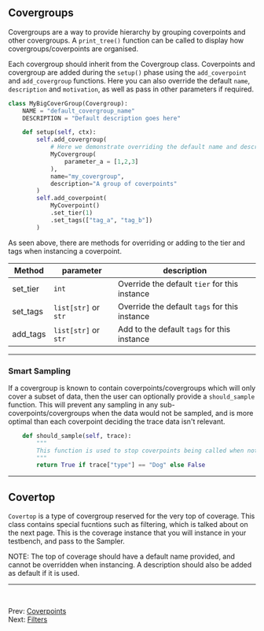 <!--
  ~ SPDX-License-Identifier: MIT
  ~ Copyright (c) 2023-2024 Vypercore. All Rights Reserved
  -->

## Covergroups

Covergroups are a way to provide hierarchy by grouping coverpoints and other covergroups. A `print_tree()` function can be called to display how covergroups/coverpoints are organised.

Each covergroup should inherit from the Covergroup class. Coverpoints and covergroup are added during the `setup()` phase using the `add_coverpoint` and `add_covergroup` functions. Here you can also override the default `name`, `description` and `motivation`, as well as pass in other parameters if required.

``` Python
class MyBigCoverGroup(Covergroup):
    NAME = "default_covergroup_name"
    DESCRIPTION = "Default description goes here"

    def setup(self, ctx):
        self.add_covergroup(
            # Here we demonstrate overriding the default name and description of a covergroup
            MyCovergroup(
                parameter_a = [1,2,3]
            ),
            name="my_covergroup",
            description="A group of coverpoints"
        )
        self.add_coverpoint(
            MyCoverpoint()
            .set_tier(1)
            .set_tags(["tag_a", "tag_b"])
        )
```
As seen above, there are methods for overriding or adding to the tier and tags when instancing a coverpoint.

|Method| parameter|description|
|--|--|--|
|set_tier| `int`| Override the default `tier` for this instance|
|set_tags| `list[str]` or `str` |  Override the default `tags` for this instance|
|add_tags| `list[str]` or `str` |  Add to the default `tags` for this instance|

---
### Smart Sampling
If a covergroup is known to contain coverpoints/covergroups which will only cover a subset of data, then the user can optionally provide a `should_sample` function. This will prevent any sampling in any sub-coverpoints/covergroups when the data would not be sampled, and is more optimal than each coverpoint deciding the trace data isn't relevant.
```Python
    def should_sample(self, trace):
        """
        This function is used to stop coverpoints being called when not relevant
        """
        return True if trace["type"] == "Dog" else False
```

---

## Covertop

`Covertop` is a type of covergroup reserved for the very top of coverage. This class contains special fucntions such as filtering, which is talked about on the next page. This is the coverage instance that you will instance in your testbench, and pass to the Sampler.

NOTE: The top of coverage should have a default name provided, and cannot be overridden when instancing. A description should also be added as default if it is used.


---
<br>

Prev: [Coverpoints](coverpoints.md)
<br>
Next: [Filters](filters.md)
